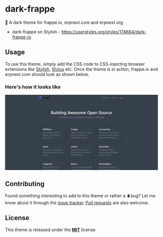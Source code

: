 # dark-frappe
:lipstick: A dark theme for frappe.io, erpnext.com and erpnext.org

* dark-frappe on Stylish - https://userstyles.org/styles/174664/dark-frappe-io

## Usage
To use this theme, simply add the CSS code to CSS-injecting browser extensions like [Stylish](https://userstyles.org/), [Stylus](https://add0n.com/stylus.html) etc. Once the theme is in action, frappe.io and erpnext.com should look as shown below.

### Here's how it looks like

![dark-frappe.JPG](dark-frappe.JPG)

## Contributing
Found something interesting to add to this theme or rather a :beetle:bug? Let me know about it through the [issue tracker](https://github.com/madmath03/dark-frappe/issues). [Pull requests](https://github.com/madmath03/dark-frappe/pulls) are also welcome.

## License 
This theme is released under the [**MIT**](/LICENSE) license.

